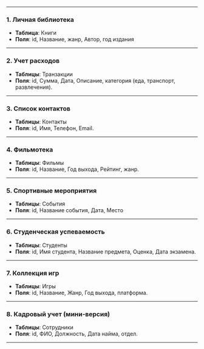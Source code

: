 
---

### 1. **Личная библиотека**
- **Таблица**: Книги
- **Поля**: id, Название, жанр, Автор, год издания
---
### 2. **Учет расходов**
- **Таблицы**: Транзакции
- **Поля**: id, Сумма, Дата, Описание, категория (еда, транспорт, развлечения).
---

### 3. **Список контактов**
- **Таблицы**: Контакты
- **Поля**: id, Имя, Телефон, Email.

---

### 4. **Фильмотека**
- **Таблицы**: Фильмы
- **Поля**: id, Название, Год выхода, Рейтинг,  жанр.

---

### 5. **Спортивные мероприятия**
- **Таблицы**: События
- **Поля**: id, Название события, Дата, Место


---

### 6. **Студенческая успеваемость**
- **Таблицы**: Студенты
- **Поля**: id, Имя студента, Название предмета, Оценка, Дата экзамена.

---

### 7. **Коллекция игр**
- **Таблицы**: Игры
- **Поля**: id, Название, Жанр, Год выхода, платформа.

---

### 8. **Кадровый учет (мини-версия)**
- **Таблицы**: Сотрудники
- **Поля**: id, ФИО, Должность, Дата найма, отдел.

---
